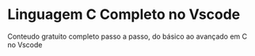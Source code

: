 # Linguagem C Completo no Vscode
 Conteudo gratuito completo passo a passo, do básico ao avançado em C no Vscode
